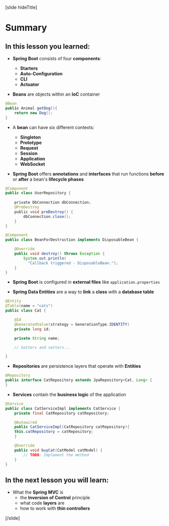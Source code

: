 [slide hideTitle]

# Summary

## In this lesson you learned:

- **Spring Boot** consists of four **components**:
    * **Starters**
    * **Auto-Configuration**
    * **CLI**
    * **Actuator**

- **Beans** are objects within an **IoC** container

```java
@Bean
public Animal getDog(){
    return new Dog();
}
```

- A **bean** can have six different contexts:
    * **Singleton**
    * **Prototype**
    * **Request**
    * **Session**
    * **Application**
    * **WebSocket**

- **Spring Boot** offers **annotations** and **interfaces** that run functions **before** or **after** a bean's **lifecycle phases**

```java
@Component
public class UserRepository {
 
    private DbConnection dbConnection;
    @PreDestroy
    public void preDestroy() {
        dbConnection.close();
    }
}
```

```java
@Component
public class BeanForDestruction implements DisposableBean {

    @Override
    public void destroy() throws Exception {
        System.out.println(
          "Callback triggered - DisposableBean.");
    }
}
```

- **Spring Boot** is configured in **external files** like `application.properties`


- **Spring Data Entities** are a way to **link** a **class** with a **database table**

```java
@Entity
@Table(name = "cats")
public class Cat {

    @Id
    @GeneratedValue(strategy = GenerationType.IDENTITY)
    private long id;

    private String name;

    // Getters and setters...

}
```

- **Repositories** are persistence layers that operate with **Entities**

```java
@Repository
public interface CatRepository extends JpaRepository<Cat, Long> {
}
```

- **Services** contain the **business logic** of the application

```java
@Service
public class CatServiceImpl implements CatService {
    private final CatRepository catRepository;

    @Autowired
    public CatServiceImpl(CatRepository catRepository){
	this.catRepository = catRepository;
    }

    @Override
    public void buyCat(CatModel catModel) { 
        // TODO: Implement the method 
    }
}
```

## In the next lesson you will learn:

- What the **Spring MVC** is
    * the **Inversion of Control** principle
    * what code **layers** are
    * how to work with **thin controllers**

[/slide]
